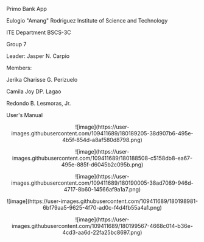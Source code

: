 Primo Bank App

Eulogio "Amang" Rodriguez Institute of Science and Technology 

ITE Department
BSCS-3C 

Group 7

Leader: Jasper N. Carpio

Members:

Jerika Charisse G. Perizuelo

Camila Joy DP. Lagao

Redondo B. Lesmoras, Jr.



User's Manual

<p align="center">![image](https://user-images.githubusercontent.com/109411689/180189205-38d907b6-495e-4b5f-854d-a8af580d8798.png)</p>

<p align="center">![image](https://user-images.githubusercontent.com/109411689/180188508-c5158db8-ea67-495e-885f-d6045b2c095b.png)</p>

<p align="center">![image](https://user-images.githubusercontent.com/109411689/180190005-38ad7089-946d-4717-8b60-14566af9a1a7.png)</p>

<p align="center">![image](https://user-images.githubusercontent.com/109411689/180198981-6bf79aa5-9625-4f70-ad0c-f4d4fb55a4a1.png)</p>

<p align="center">![image](https://user-images.githubusercontent.com/109411689/180199567-4668c014-b36e-4cd3-aa6d-22fa25bc8697.png)</p>







